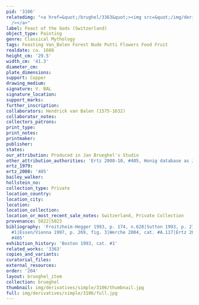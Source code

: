 ```yaml
---
pid: '3106'
relatedimg: "<a href=&quot;/brughel/3363&quot;><img src=&quot;/img/derivatives/simple/3363/thumbnail.jpg&quot;
  /></a>"
label: Feast of the Gods (Switzerland)
object_type: Painting
genre: Classical Mythology
tags: Feasting Van_Balen Forest Nude Putti Flowers Food Fruit
realdate: ca. 1608
height_cm: '29.5'
width_cm: '41.3'
diameter_cm: 
plate_dimensions: 
support: Copper
drawing_medium: 
signature: V. BAL
signature_location: 
support_marks: 
further_inscription: 
collaborators: Hendrick van Balen (1575-1632)
collaborator_notes: 
collectors_patrons: 
print_type: 
print_notes: 
printmaker: 
publisher: 
states: 
our_attribution: Produced in Jan Brueghel's Studio
other_attribution_authorities: 'Ertz 2008-10, #405, Honig database as Jan and studio'
ertz_1979: 
ertz_2008: '405'
bailey_walker: 
hollstein_no: 
collection_type: Private
location_country: 
location_city: 
location: 
location_collection: 
location_or_most_recent_sale_notes: Switzerland, Private Collection
provenance: 5022|5023
bibliography: 'Froitzheim-Hegger 1993, p. 174, n.628|Sutton 1993, p. 210-11, cat.
  #1|Essen/Vienna 1997, p. 269, fig. 3|Werche 2004, cat. #A.117|Ertz 2008-10, cat.
  #405'
exhibition_history: 'Boston 1993, cat. #1'
related_works: '3363'
copies_and_variants: 
curatorial_files: 
external_resources: 
order: '204'
layout: brueghel_item
collection: brueghel
thumbnail: img/derivatives/simple/3106/thumbnail.jpg
full: img/derivatives/simple/3106/full.jpg
---
```

